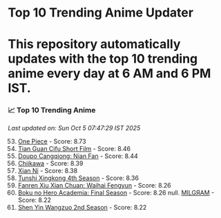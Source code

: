 # Top 10 Trending Anime Updater
# This repository automatically updates with the top 10 trending anime every day at 6 AM and 6 PM IST.

<!-- ANIME_LIST_START -->
### 📈 Top 10 Trending Anime

*Last updated on: Sun Oct  5 07:47:29 IST 2025*

53. [One Piece](https://myanimelist.net/anime/21) - Score: 8.73
167. [Tian Guan Cifu Short Film](https://myanimelist.net/anime/60988) - Score: 8.46
183. [Doupo Cangqiong: Nian Fan](https://myanimelist.net/anime/51039) - Score: 8.44
216. [Chiikawa](https://myanimelist.net/anime/50250) - Score: 8.39
221. [Xian Ni](https://myanimelist.net/anime/55809) - Score: 8.38
247. [Tunshi Xingkong 4th Season](https://myanimelist.net/anime/56524) - Score: 8.36
335. [Fanren Xiu Xian Chuan: Waihai Fengyun](https://myanimelist.net/anime/60557) - Score: 8.26
349. [Boku no Hero Academia: Final Season](https://myanimelist.net/anime/60098) - Score: 8.26
null. [MILGЯAM](https://myanimelist.net/anime/47794) - Score: 8.22
380. [Shen Yin Wangzuo 2nd Season](https://myanimelist.net/anime/52684) - Score: 8.22

<!-- ANIME_LIST_END -->
